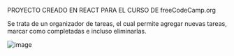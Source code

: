 PROYECTO CREADO EN REACT PARA EL CURSO DE freeCodeCamp.org

Se trata de un organizador de tareas, el cual permite agregar nuevas tareas, marcar como completadas e incluso eliminarlas.

![image](https://user-images.githubusercontent.com/116028887/229593540-92373548-054f-404f-aea7-407b3338a467.png)
